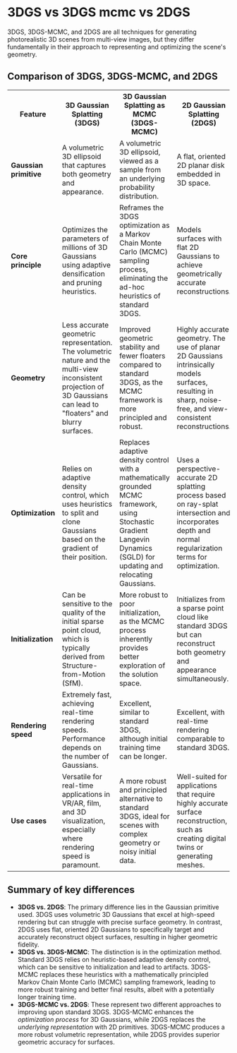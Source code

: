 # 3DGS vs 3DGS mcmc vs 2DGS

3DGS, 3DGS-MCMC, and 2DGS are all techniques for generating photorealistic 3D scenes from multi-view images, but they differ fundamentally in their approach to representing and optimizing the scene's geometry.

## Comparison of 3DGS, 3DGS-MCMC, and 2DGS

<table><tbody><tr><th colspan="undefined">Feature</th><th colspan="undefined">3D Gaussian Splatting (3DGS)</th><th colspan="undefined">3D Gaussian Splatting as MCMC (3DGS-MCMC)</th><th colspan="undefined">2D Gaussian Splatting (2DGS)</th></tr><tr><td colspan="undefined"><b>Gaussian primitive</b></td><td colspan="undefined">A volumetric 3D ellipsoid that captures both geometry and appearance.</td><td colspan="undefined">A volumetric 3D ellipsoid, viewed as a sample from an underlying probability distribution.</td><td colspan="undefined">A flat, oriented 2D planar disk embedded in 3D space.</td></tr><tr><td colspan="undefined"><b>Core principle</b></td><td colspan="undefined">Optimizes the parameters of millions of 3D Gaussians using adaptive densification and pruning heuristics.</td><td colspan="undefined">Reframes the 3DGS optimization as a Markov Chain Monte Carlo (MCMC) sampling process, eliminating the ad-hoc heuristics of standard 3DGS.</td><td colspan="undefined">Models surfaces with flat 2D Gaussians to achieve geometrically accurate reconstructions.</td></tr><tr><td colspan="undefined"><b>Geometry</b></td><td colspan="undefined">Less accurate geometric representation. The volumetric nature and the multi-view inconsistent projection of 3D Gaussians can lead to "floaters" and blurry surfaces.</td><td colspan="undefined">Improved geometric stability and fewer floaters compared to standard 3DGS, as the MCMC framework is more principled and robust.</td><td colspan="undefined">Highly accurate geometry. The use of planar 2D Gaussians intrinsically models surfaces, resulting in sharp, noise-free, and view-consistent reconstructions.</td></tr><tr><td colspan="undefined"><b>Optimization</b></td><td colspan="undefined">Relies on adaptive density control, which uses heuristics to split and clone Gaussians based on the gradient of their position.</td><td colspan="undefined">Replaces adaptive density control with a mathematically grounded MCMC framework, using Stochastic Gradient Langevin Dynamics (SGLD) for updating and relocating Gaussians.</td><td colspan="undefined">Uses a perspective-accurate 2D splatting process based on ray-splat intersection and incorporates depth and normal regularization terms for optimization.</td></tr><tr><td colspan="undefined"><b>Initialization</b></td><td colspan="undefined">Can be sensitive to the quality of the initial sparse point cloud, which is typically derived from Structure-from-Motion (SfM).</td><td colspan="undefined">More robust to poor initialization, as the MCMC process inherently provides better exploration of the solution space.</td><td colspan="undefined">Initializes from a sparse point cloud like standard 3DGS but can reconstruct both geometry and appearance simultaneously.</td></tr><tr><td colspan="undefined"><b>Rendering speed</b></td><td colspan="undefined">Extremely fast, achieving real-time rendering speeds. Performance depends on the number of Gaussians.</td><td colspan="undefined">Excellent, similar to standard 3DGS, although initial training time can be longer.</td><td colspan="undefined">Excellent, with real-time rendering comparable to standard 3DGS.</td></tr><tr><td colspan="undefined"><b>Use cases</b></td><td colspan="undefined">Versatile for real-time applications in VR/AR, film, and 3D visualization, especially where rendering speed is paramount.</td><td colspan="undefined">A more robust and principled alternative to standard 3DGS, ideal for scenes with complex geometry or noisy initial data.</td><td colspan="undefined">Well-suited for applications that require highly accurate surface reconstruction, such as creating digital twins or generating meshes.</td></tr></tbody></table>

## Summary of key differences

- **3DGS vs. 2DGS**: The primary difference lies in the Gaussian primitive used. 3DGS uses volumetric 3D Gaussians that excel at high-speed rendering but can struggle with precise surface geometry. In contrast, 2DGS uses flat, oriented 2D Gaussians to specifically target and accurately reconstruct object surfaces, resulting in higher geometric fidelity.
- **3DGS vs. 3DGS-MCMC**: The distinction is in the optimization method. Standard 3DGS relies on heuristic-based adaptive density control, which can be sensitive to initialization and lead to artifacts. 3DGS-MCMC replaces these heuristics with a mathematically principled Markov Chain Monte Carlo (MCMC) sampling framework, leading to more robust training and better final results, albeit with a potentially longer training time.
- **3DGS-MCMC vs. 2DGS**: These represent two different approaches to improving upon standard 3DGS. 3DGS-MCMC enhances the *optimization process* for 3D Gaussians, while 2DGS replaces the *underlying representation* with 2D primitives. 3DGS-MCMC produces a more robust volumetric representation, while 2DGS provides superior geometric accuracy for surfaces.
